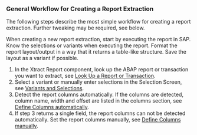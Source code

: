 ### General Workflow for Creating a Report Extraction

The following steps describe the most simple workflow for creating a report extraction. Further tweaking may be required, see below. <br>

When creating a new report extraction, start by executing the report in SAP. Know the selections or variants when executing the report. 
Format the report layout/output in a way that it returns a table-like structure. Save the layout as a variant if possible.

1. In the Xtract Report component, look up the ABAP report or transaction you want to extract, see [Look Up a Report or Transaction](abap-reports/report-extraction-define#look-up-a-report-or-transaction).
2. Select a variant or manually enter selections in the Selection Screen, see [Variants and Selections](./abap-reports/variants-and-selections).
3. Detect the report columns automatically. If the columns are detected, column name, width and offset are listed in the columns section, see [Define Columns automatically](./abap-reports/report-columns-define#define-columns-automatically).
4. If step 3 returns a single field, the report columns can not be detected automatically. Set the report columns manually, see [Define Columns manually](./abap-reports/report-columns-define#define-columns-manually).
